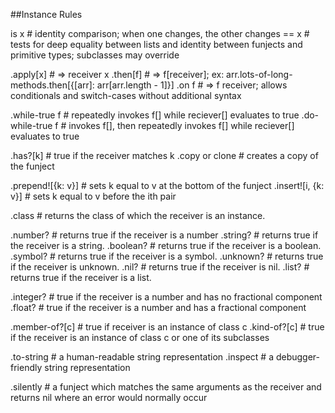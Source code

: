 ##Instance Rules

is x # identity comparison; when one changes, the other changes
== x # tests for deep equality between lists and identity between funjects and primitive types; subclasses may override

.apply[x] # => receiver x
.then[f] # => f[receiver]; ex: arr.lots-of-long-methods.then[{[arr]: arr[arr.length - 1]}]
.on f # => f receiver; allows conditionals and switch-cases without additional syntax

.while-true f # repeatedly invokes f[] while reciever[] evaluates to true
.do-while-true f # invokes f[], then repeatedly invokes f[] while reciever[] evaluates to true

.has?[k] # true if the receiver matches k
.copy or clone # creates a copy of the funject

.prepend![{k: v}] # sets k equal to v at the bottom of the funject
.insert![i, {k: v}] # sets k equal to v before the ith pair

.class # returns the class of which the receiver is an instance.

.number? # returns true if the receiver is a number
.string? # returns true if the receiver is a string.
.boolean? # returns true if the receiver is a boolean.
.symbol? # returns true if the receiver is a symbol.
.unknown? # returns true if the receiver is unknown.
.nil? # returns true if the receiver is nil.
.list? # returns true if the receiver is a list.

.integer? # true if the receiver is a number and has no fractional component
.float? # true if the receiver is a number and has a fractional component

.member-of?[c] # true if receiver is an instance of class c
.kind-of?[c] # true if the receiver is an instance of class c or one of its subclasses

.to-string # a human-readable string representation
.inspect # a debugger-friendly string representation

.silently # a funject which matches the same arguments as the receiver and returns nil where an error would normally occur